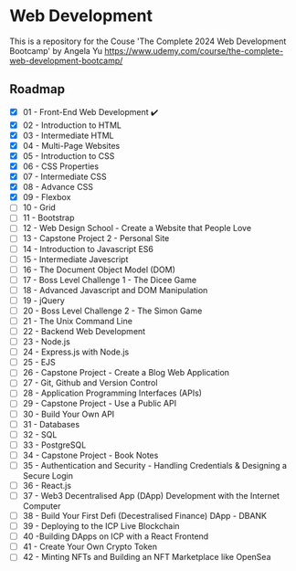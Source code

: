 
# Web Development
This is a repository for the Couse 'The Complete 2024 Web Development Bootcamp' by Angela Yu
https://www.udemy.com/course/the-complete-web-development-bootcamp/




## Roadmap

- [x] 01 - Front-End Web Development ✔️
- [x] 02 - Introduction to HTML
- [x] 03 - Intermediate HTML
- [x] 04 - Multi-Page Websites
- [x] 05 - Introduction to CSS
- [x] 06 - CSS Properties
- [x] 07 - Intermediate CSS
- [x] 08 - Advance CSS
- [x] 09 - Flexbox
- [ ] 10 - Grid
- [ ] 11 - Bootstrap
- [ ] 12 - Web Design School - Create a Website that People Love
- [ ] 13 - Capstone Project 2 - Personal Site
- [ ] 14 - Introduction to Javascript ES6
- [ ] 15 - Intermediate Javescript
- [ ] 16 - The Document Object Model (DOM)
- [ ] 17 - Boss Level Challenge 1 - The Dicee Game 
- [ ] 18 - Advanced Javascript and DOM Manipulation
- [ ] 19 - jQuery
- [ ] 20 - Boss Level Challenge 2 - The Simon Game
- [ ] 21 - The Unix Command Line
- [ ] 22 - Backend Web Development
- [ ] 23 - Node.js
- [ ] 24 - Express.js with Node.js
- [ ] 25 - EJS
- [ ] 26 - Capstone Project - Create a Blog Web Application
- [ ] 27 - Git, Github and Version Control
- [ ] 28 - Application Programming Interfaces (APIs)
- [ ] 29 - Capstone Project - Use a Public API
- [ ] 30 - Build Your Own API
- [ ] 31 - Databases
- [ ] 32 - SQL
- [ ] 33 - PostgreSQL
- [ ] 34 - Capstone Project - Book Notes
- [ ] 35 - Authentication and Security - Handling Credentials & Designing a Secure Login
- [ ] 36 - React.js
- [ ] 37 - Web3 Decentralised App (DApp) Development with the Internet Computer
- [ ] 38 - Build Your First Defi (Decestralised Finance) DApp - DBANK
- [ ] 39 - Deploying to the ICP Live Blockchain
- [ ] 40 -Building DApps on ICP with a React Frontend
- [ ] 41 - Create Your Own Crypto Token
- [ ] 42 - Minting NFTs and Building an NFT Marketplace like OpenSea
